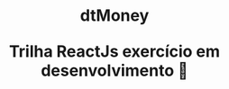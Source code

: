 <h1 style="text-align: center; font-weight: bold;">dtMoney</h1>

<!-- <h1 align="center">
    <img alt="dtmoney" title="detmoney" src="cover.png" />
</h1> -->

<h1 style="margin-top: 30px; margin-bottom: 60px; text-align: center; font-weight: bold;">Trilha ReactJs exercício em desenvolvimento 🚀</h1>
